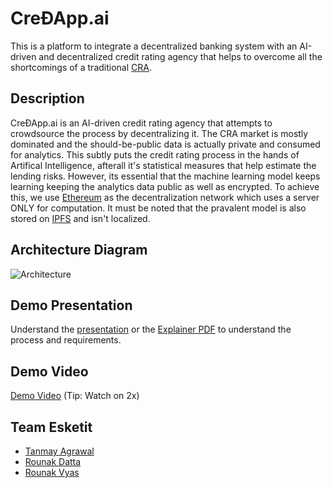 # CreÐApp.ai
This is a platform to integrate a decentralized banking system with an AI-driven and decentralized credit rating agency that helps to overcome all the shortcomings of a traditional [CRA](https://en.wikipedia.org/wiki/Credit_rating_agency).
 
## Description
CreÐApp.ai is an AI-driven credit rating agency that attempts to crowdsource the process by decentralizing it. The CRA market is mostly dominated and the should-be-public data is actually private and consumed for analytics. This subtly puts the credit rating process in the hands of Artifical Intelligence, afterall it's statistical measures that help estimate the lending risks. However, its essential that the machine learning model keeps learning keeping the analytics data public as well as encrypted. To achieve this, we use [Ethereum](https://www.ethereum.org/) as the decentralization network which uses a server ONLY for computation. It must be noted that the pravalent model is also stored on [IPFS](https://ipfs.io/) and isn't localized.
 
## Architecture Diagram
![Architecture](https://i.imgur.com/NmgITsR.png)

## Demo Presentation
Understand the [presentation](https://docs.google.com/presentation/d/19aGVzCvJGO4nX97MuTqLI0c0uDSetRqwNrDGkSwCc1g/edit?usp=sharing) or the [Explainer PDF](https://github.com/tanmay7270/CreDapp.ai/blob/master/Pitch.pdf) to understand the process and requirements.

## Demo Video
[Demo Video](https://drive.google.com/open?id=18S4hO-QA0cmK7ay7VlVAUv_0v8V4HHdm) (Tip: Watch on 2x)

## Team Esketit
 - [Tanmay Agrawal](https://github.com/tanmay7270)
 - [Rounak Datta](https://github.com/rounakdatta)
 - [Rounak Vyas](https://github.com/itsron717)
